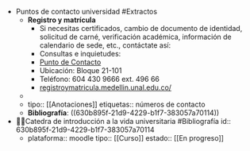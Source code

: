 - Puntos de contacto universidad #Extractos
	- **Registro y matrícula**
		- Si necesitas certificados, cambio de documento de identidad, solicitud de carné, verificación académica, información de calendario de sede, etc., contáctate así:
		- Consultas e inquietudes:
		- [Punto de Contacto](https://docs.google.com/forms/d/e/1FAIpQLSdpjdBuR2-PV8GMJ3W0M-udFq1BXoGJNQ_NFaJG1NzpY8pkJA/viewform)
		- Ubicación: Bloque 21-101
		- Teléfono: 604 430 9666 ext. 496 66
		- [registroymatricula.medellin.unal.edu.co/](https://registroymatricula.medellin.unal.edu.co/)
	-
	- tipo:: [[Anotaciones]]
	  etiquetas:: números de contacto
	- **Bibliografía**: ((630b895f-21d9-4229-b1f7-383057a70114))
- 👨‍🏫Catedra de introducción a la vida universitaria #Bibliografía
  id:: 630b895f-21d9-4229-b1f7-383057a70114
	- plataforma:: moodle
	  tipo:: [[Curso]]
	  estado::  [[En progreso]]